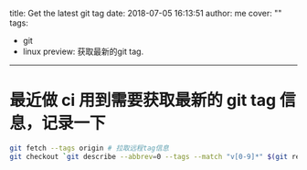 title: Get the latest git tag
date: 2018-07-05 16:13:51
author: me
cover: ""
tags:
  - git
  - linux
preview: 获取最新的git tag.

---

# 最近做 ci 用到需要获取最新的 git tag 信息，记录一下

```bash
git fetch --tags origin # 拉取远程tag信息
git checkout `git describe --abbrev=0 --tags --match "v[0-9]*" $(git rev-list --tags --max-count=1)` #获取最新的tag，关键点是中间的正则匹配需要根据项目来
```
